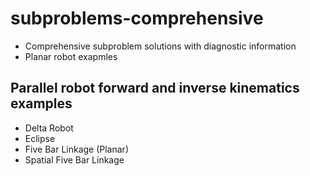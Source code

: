 # subproblems-comprehensive

* Comprehensive subproblem solutions with diagnostic information
* Planar robot exapmles

## Parallel robot forward and inverse kinematics examples
* Delta Robot
* Eclipse
* Five Bar Linkage (Planar)
* Spatial Five Bar Linkage
